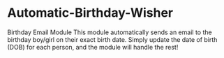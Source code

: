 # Automatic-Birthday-Wisher
Birthday Email Module  This module automatically sends an email to the birthday boy/girl on their exact birth date. Simply update the date of birth (DOB) for each person, and the module will handle the rest!
